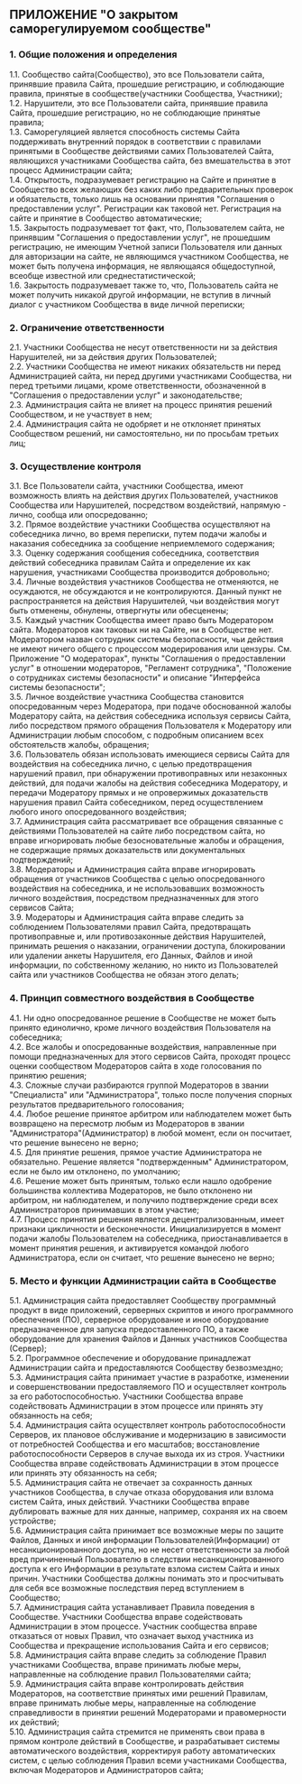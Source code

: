 
## ПРИЛОЖЕНИЕ "О закрытом саморегулируемом сообществе"

### 1. Общие положения и определения

1.1. Сообщество сайта(Сообщество), это все Пользователи сайта, принявшие правила Сайта, прошедшие регистрацию, и соблюдающие правила, принятые в сообществе(участники Сообщества, Участники);  
1.2. Нарушители, это все Пользователи сайта, принявшие правила Сайта, прошедшие регистрацию, но не соблюдающие принятые правила;  
1.3. Саморегуляцией является способность системы Сайта поддерживать внутренний порядок в соответствии с правилами принятыми в Сообществе действиями самих Пользователей Сайта, являющихся участниками Сообщества сайта, без вмешательства в этот процесс Администрации сайта;  
1.4. Открытость, подразумевает регистрацию на Сайте и принятие в Сообщество всех желающих без каких либо предварительных проверок и обязательств, только лишь на основании принятия "Соглашения о предоставлении услуг". Регистрации как таковой нет. Регистрация на сайте и принятие в Сообщество автоматические;  
1.5. Закрытость подразумевает тот факт, что, Пользователем сайта, не принявшим "Соглашения о предоставлении услуг", не прошедшим регистрацию, не имеющим Учетной записи Пользователя или данных для авторизации на сайте, не являющимся участником Сообщества, не может быть получена информация, не являющаяся общедоступной, всеобще известной или среднестатистической;   
1.6. Закрытость подразумевает также то, что, Пользователь сайта не может получить никакой другой информации, не вступив в личный диалог с участником Сообщества в виде личной переписки;  

### 2. Ограничение ответственности

2.1. Участники Сообщества не несут ответственности ни за действия Нарушителей, ни за действия других Пользователей;  
2.2. Участники Сообщества не имеют никаких обязательств ни перед Администрацией сайта, ни перед другими участниками Сообщества, ни перед третьими лицами, кроме ответственности, обозначенной в "Соглашения о предоставлении услуг" и законодательстве;  
2.3. Администрация сайта не влияет на процесс принятия решений Сообществом, и не участвует в нем;  
2.4. Администрация сайта не одобряет и не отклоняет принятых Сообществом решений, ни самостоятельно, ни по просьбам третьих лиц;  

### 3. Осуществление контроля 

3.1. Все Пользователи сайта, участники Сообщества, имеют возможность влиять на действия других Пользователей, участников Сообщества или Нарушителей, посредством воздействий, напрямую - лично, сообща или опосредованно;  
3.2. Прямое воздействие участники Сообщества осуществляют на собеседника лично, во время переписки, путем подачи жалобы и наказания собеседника за сообщение неприемлемого содержания;  
3.3. Оценку содержания сообщения собеседника, соответствия действий собеседника правилам Сайта и определение их как нарушения, участниками Сообщества производится добровольно;  
3.4. Личные воздействия участников Сообщества не отменяются, не осуждаются, не обсуждаются и не контролируются. Данный пункт не распространяется на действия Нарушителей, чьи воздействия могут быть отменены, обнулены, отвергнуты или обесценены;  
3.5. Каждый участник Сообщества имеет право быть Модератором сайта. Модераторов как таковых ни на Сайте, ни в Сообществе нет. Модератором назван сотрудник системы безопасности, чьи действия не имеют ничего общего с процессом модерирования или цензуры. См. Приложение "О модераторах", пункты "Соглашения о предоставлении услуг" в отношении модераторов, "Регламент сотрудника", "Положение о сотрудниках системы безопасности" и описание "Интерфейса системы безопасности";  
3.5. Личное воздействие участника Сообщества становится опосредованным через Модератора, при подаче обоснованной жалобы Модератору сайта, на действия собеседника используя сервисы Сайта, либо посредством прямого обращения Пользователя к Модератору или Администрации любым способом, с подробным описанием всех обстоятельств жалобы, обращения;  
3.6. Пользователь обязан использовать имеющиеся сервисы Сайта для воздействия на собеседника лично, с целью предотвращения нарушений правил, при обнаружении противоправных или незаконных действий, для подачи жалобы на действия собеседника Модератору, и передачи Модератору прямых и не опровержимых доказательств нарушения правил Сайта собеседником, перед осуществлением любого иного опосредованного воздействия;  
3.7. Администрация сайта рассматривает все обращения связанные с действиями Пользователей на сайте либо посредством сайта, но вправе игнорировать любые безосновательные жалобы и обращения, не содержащие прямых доказательств или документальных подтверждений;  
3.8. Модераторы и Администрация сайта вправе игнорировать обращения от участников Сообщества с целью опосредованного воздействия на собеседника, и не использовавших возможность личного воздействия, посредством предназначенных для этого сервисов Сайта;  
3.9. Модераторы и Администрация сайта вправе следить за соблюдением Пользователями правил Сайта, предотвращать противоправные и, или противозаконные действия Нарушителей, принимать решения о наказании, ограничении доступа, блокировании или удалении анкеты Нарушителя, его Данных, Файлов и иной информации, по собственному желанию, но никто из Пользователей сайта или участников Сообщества не обязан этого делать;  

### 4. Принцип совместного воздействия в Сообществе

4.1. Ни одно опосредованное решение в Сообществе не может быть принято единолично, кроме личного воздействия Пользователя на собеседника;  
4.2. Все жалобы и опосредованные воздействия, направленные при помощи предназначенных для этого сервисов Сайта, проходят процесс оценки сообществом Модераторов сайта в ходе голосования по принятию решения;  
4.3. Сложные случаи разбираются группой Модераторов в звании "Специалиста" или "Администратора", только после получения спорных результатов предварительного голосования;  
4.4. Любое решение принятое арбитром или наблюдателем может быть возвращено на пересмотр любым из Модераторов в звании "Администратора"(Администратор) в любой момент, если он посчитает, что решение вынесено не верно;  
4.5. Для принятие решения, прямое участие Администратора не обязательно. Решение является "подтвержденным" Администратором, если не было им отклонено, по умолчанию;  
4.6. Решение может быть принятым, только если нашло одобрение большинства коллектива Модераторов, не было отклонено ни арбитром, ни наблюдателем, и получило подтверждение среди всех Администраторов принимавших в этом участие;  
4.7. Процесс принятия решения является децентрализованным, имеет признаки цикличности и бесконечности. Инициализируется в момент подачи жалобы Пользователем на собеседника, приостанавливается в момент принятия решения, и активируется командой любого Администратора, если он считает, что решение вынесено не верно;  

### 5. Место и функции Администрации сайта в Сообществе

5.1. Администрация сайта предоставляет Сообществу программный продукт в виде приложений, серверных скриптов и иного программного обеспечения (ПО), серверное оборудование и иное оборудование предназначенное для запуска предоставленного ПО, а также оборудование для хранения Файлов и Данных участников Сообщества (Сервер);  
5.2. Программное обеспечение и оборудование принадлежат Администрации сайта и предоставляются Сообществу безвозмездно;  
5.3. Администрация сайта принимает участие в разработке, изменении и совершенствовании предоставляемого ПО и осуществляет контроль за его работоспособностью. Участники Сообщества вправе содействовать Администрации в этом процессе или принять эту обязанность на себя;  
5.4. Администрация сайта осуществляет контроль работоспособности Серверов, их плановое обслуживание и модернизацию в зависимости от потребностей Сообщества и его масштабов; восстановление работоспособности Серверов в случае выхода их из строя. Участники Сообщества вправе содействовать Администрации в этом процессе или принять эту обязанность на себя;  
5.5. Администрация сайта не отвечает за сохранность данных участников Сообщества, в случае отказа оборудования или взлома систем Сайта, иных действий. Участники Сообщества вправе дублировать важные для них данные, например, сохраняя их на своем устройстве;  
5.6. Администрация сайта принимает все возможные меры по защите Файлов, Данных и иной информации Пользователей(Информации) от несанкционированного доступа, но не несет ответственности за любой вред причиненный Пользователю в следствии несанкционированного доступа к его Информации в результате взлома систем Сайта и иных причин. Участники Сообщества должны понимать это и просчитывать для себя все возможные последствия перед вступлением в Сообщество;  
5.7. Администрация сайта устанавливает Правила поведения в Сообществе. Участники Сообщества вправе содействовать Администрации в этом процессе. Участник сообщества вправе отказаться от новых Правил, что означает выход участника из Сообщества и прекращение использования Сайта и его сервисов;  
5.8. Администрация сайта вправе следить за соблюдение Правил участниками Сообщества, вправе принимать любые меры, направленные на соблюдение правил Пользователями сайта;  
5.9. Администрация сайта вправе контролировать действия Модераторов, на соответствие принятых ими решений Правилам, вправе принимать любые меры, направленные на соблюдение справедливости в принятии решений Модераторами и правомерности их действий;   
5.10. Администрация сайта стремится не применять свои права в прямом контроле действий в Сообществе, и разрабатывает системы автоматического воздействия, корректируя работу автоматических систем, с целью соблюдения Правил всеми участниками Сообщества, включая Модераторов и Администраторов сайта;  
